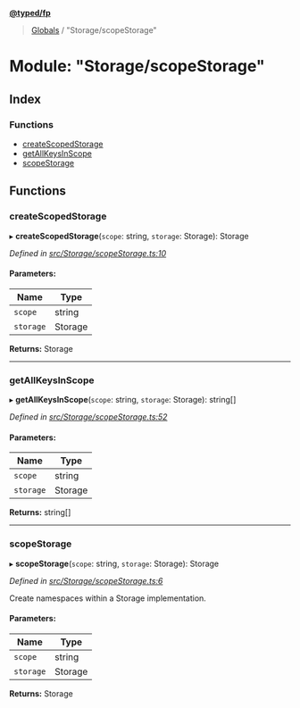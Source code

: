 **[@typed/fp](../README.md)**

> [Globals](../globals.md) / "Storage/scopeStorage"

# Module: "Storage/scopeStorage"

## Index

### Functions

* [createScopedStorage](_storage_scopestorage_.md#createscopedstorage)
* [getAllKeysInScope](_storage_scopestorage_.md#getallkeysinscope)
* [scopeStorage](_storage_scopestorage_.md#scopestorage)

## Functions

### createScopedStorage

▸ **createScopedStorage**(`scope`: string, `storage`: Storage): Storage

*Defined in [src/Storage/scopeStorage.ts:10](https://github.com/TylorS/typed-fp/blob/6ccb290/src/Storage/scopeStorage.ts#L10)*

#### Parameters:

Name | Type |
------ | ------ |
`scope` | string |
`storage` | Storage |

**Returns:** Storage

___

### getAllKeysInScope

▸ **getAllKeysInScope**(`scope`: string, `storage`: Storage): string[]

*Defined in [src/Storage/scopeStorage.ts:52](https://github.com/TylorS/typed-fp/blob/6ccb290/src/Storage/scopeStorage.ts#L52)*

#### Parameters:

Name | Type |
------ | ------ |
`scope` | string |
`storage` | Storage |

**Returns:** string[]

___

### scopeStorage

▸ **scopeStorage**(`scope`: string, `storage`: Storage): Storage

*Defined in [src/Storage/scopeStorage.ts:6](https://github.com/TylorS/typed-fp/blob/6ccb290/src/Storage/scopeStorage.ts#L6)*

Create namespaces within a Storage implementation.

#### Parameters:

Name | Type |
------ | ------ |
`scope` | string |
`storage` | Storage |

**Returns:** Storage
